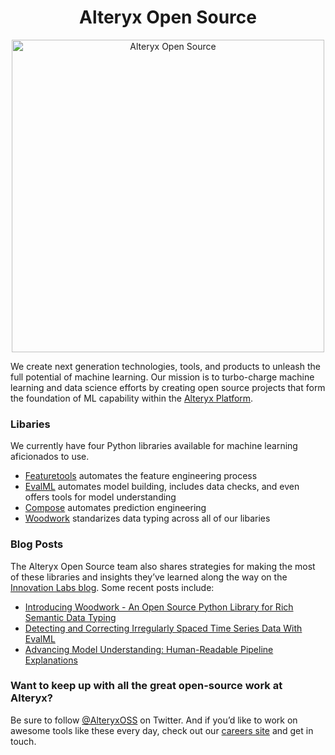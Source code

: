 <h1 align="center">Alteryx Open Source</h1>

<p align="center"> 
  <a href="https://www.alteryx.com/open-source">
    <img src="https://alteryx-oss-web-images.s3.amazonaws.com/OpenSource_Logo-01.png" alt="Alteryx Open Source" width="500"/>
  </a>
</p>

We create next generation technologies, tools, and products to unleash the full potential of machine learning. Our mission is to turbo-charge machine learning and data science efforts by creating open source projects that form the foundation of ML capability within the [Alteryx Platform](https://www.alteryx.com).

### Libaries

We currently have four Python libraries available for machine learning aficionados to use. 

- [Featuretools](https://github.com/alteryx/featuretools) automates the feature engineering process
- [EvalML](https://github.com/alteryx/evalml) automates model building, includes data checks, and even offers tools for model understanding
- [Compose](https://github.com/alteryx/compose) automates prediction engineering
- [Woodwork](https://github.com/alteryx/woodwork) standarizes data typing across all of our libaries

### Blog Posts

The Alteryx Open Source team also shares strategies for making the most of these libraries and insights they’ve learned along the way on the [Innovation Labs blog](https://innovation.alteryx.com/). Some recent posts include: 
- [Introducing Woodwork - An Open Source Python Library for Rich Semantic Data Typing](https://innovation.alteryx.com/introducing-woodwork-an-open-source-python-library-for-rich-semantic-data-typing/)
- [Detecting and Correcting Irregularly Spaced Time Series Data With EvalML](https://innovation.alteryx.com/detecting-and-correcting-irregularly-spaced-time-series-data-with-evalml/)
- [Advancing Model Understanding: Human-Readable Pipeline Explanations](https://innovation.alteryx.com/advancing-model-understanding-human-readable-pipeline-explanations/)

### Want to keep up with all the great open-source work at Alteryx?

Be sure to follow [@AlteryxOSS](https://twitter.com/AlteryxOSS) on Twitter. And if you’d like to work on awesome tools like these every day, check out our [careers site](https://www.alteryx.com/about-us/careers) and get in touch.
